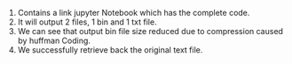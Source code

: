 1. Contains a link jupyter Notebook which has the complete code.
2. It will output 2 files, 1 bin and 1 txt file.
3. We can see that output bin file size reduced due to compression caused by huffman Coding.
4. We successfully retrieve back the original text file.
